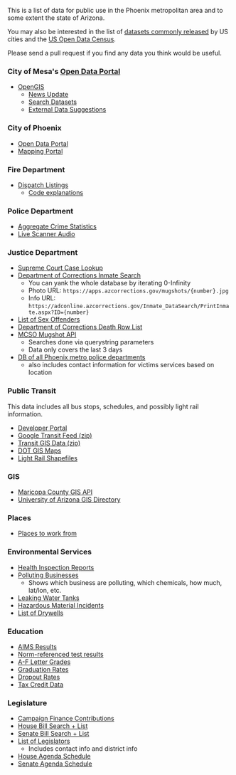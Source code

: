 This is a list of data for public use in the Phoenix metropolitan area and to some extent the state of Arizona. 

You may also be interested in the list of [datasets commonly released](http://us-city.census.okfn.org/about/) by US cities and the [US Open Data Census](http://us-city.census.okfn.org). 

Please send a pull request if you find any data you think would be useful.

### City of Mesa's [Open Data Portal](http://open.mesaaz.gov/home)
- [OpenGIS](http://opengis.mesaaz.gov/)
	- [News Update](http://www.mesaaz.gov/city-hall/open-data/open-data-portal-welcome)
	- [Search Datasets](http://open.mesaaz.gov/search/)
	- [External Data Suggestions](http://www.mesaaz.gov/city-hall/open-data/suggest-dataset)

### City of Phoenix 
- [Open Data Portal](https://www.phoenix.gov/opendata)
- [Mapping Portal](http://maps.phoenix.opendata.arcgis.com/)

### Fire Department

- [Dispatch Listings](https://htms.phoenix.gov/publicweb/Default.aspx)
  - [Code explanations](http://phoenix.gov/webcms/groups/internet/@inter/@dept/@fire/documents/web_content/051002.pdf)

### Police Department

- [Aggregate Crime Statistics](http://phoenix.gov/police/crista1.html)
- [Live Scanner Audio](http://www.broadcastify.com/listen/feed/12145)

### Justice Department

- [Supreme Court Case Lookup](http://apps.supremecourt.az.gov/publicaccess/caselookup.aspx)
- [Department of Corrections Inmate Search](https://corrections.az.gov/public-resources/inmate-datasearch)
  - You can yank the whole database by iterating 0-Infinity
  - Photo URL: `https://apps.azcorrections.gov/mugshots/{number}.jpg`
  - Info URL: `https://adconline.azcorrections.gov/Inmate_DataSearch/PrintInmate.aspx?ID={number}`
- [List of Sex Offenders](https://az.gov/app/sows/AbsconderList.xhtml)
- [Department of Corrections Death Row List](https://corrections.az.gov/node/431)
- [MCSO Mugshot API](http://www.mcso.org/)
  - Searches done via querystring parameters
  - Data only covers the last 3 days
- [DB of all Phoenix metro police departments](https://github.com/meetvasu15/freescale_backup/blob/c8bc37036f1f62ba3d86cbeda45f0679236e527e/Mag/sql/mag.sql)
  - also includes contact information for victims services based on location

### Public Transit

This data includes all bus stops, schedules, and possibly light rail information.

- [Developer Portal](http://phoenix.gov/publictransit/developers/index.html)
- [Google Transit Feed (zip)](http://phoenix.gov/webcms/groups/internet/@inter/@dept/@pubtrans/documents/web_content/google_transit.zip)
- [Transit GIS Data (zip)](http://phoenix.gov/webcms/groups/internet/@inter/@dept/@pubtrans/documents/web_content/phx_transit_gis.zip)
- [DOT GIS Maps](http://www.azdot.gov/maps)
- [Light Rail Shapefiles](https://github.com/adamklawonn/CityCircles/tree/master/citycircles_iphone/citycircles_server/Light_Rail)

### GIS

- [Maricopa County GIS API](http://gis.rdsa.maricopa.gov/rest/services/PlanNet/MapServer)
- [University of Arizona GIS Directory](http://www.library.arizona.edu/help/how/find/maps/gis/maps.html#arizona)

### Places

- [Places to work from](http://jlord.github.io/hack-spots/)

### Environmental Services

- [Health Inspection Reports](http://www.maricopa.gov/envsvc/envwebapp/business_search.aspx?as_type=Food&as_mobile=True)
- [Polluting Businesses](http://www.azdeq.gov/databases/banksearch.html)
  - Shows which business are polluting, which chemicals, how much, lat/lon, etc.
- [Leaking Water Tanks](http://www.azdeq.gov/databases/lustsearch.html)
- [Hazardous Material Incidents](http://www.azdeq.gov/databases/hwssearch.html)
- [List of Drywells](http://www.azdeq.gov/databases/drywellsearch.html)

### Education

- [AIMS Results](http://www.azed.gov/research-evaluation/aims-assessment-results/)
- [Norm-referenced test results](http://www.azed.gov/research-evaluation/norm-referenced-assessment-results/)
- [A-F Letter Grades](http://www.azed.gov/research-evaluation/a-f-accountability/)
- [Graduation Rates](http://www.azed.gov/research-evaluation/graduation-rates/)
- [Dropout Rates](http://www.azed.gov/research-evaluation/dropout-rate-study-report/)
- [Tax Credit Data](http://www.azdor.gov/ReportsResearch/SchoolTaxCredit.aspx)

### Legislature

- [Campaign Finance Contributions](http://www.azsos.gov/cfs/CandidateSummarySearch.aspx)
- [House Bill Search + List](http://www.azleg.gov/Bills.asp?view=allhouse)
- [Senate Bill Search + List](http://www.azleg.gov/Bills.asp?view=allsenate)
- [List of Legislators](http://www.azleg.gov/MemberRoster.asp)
  - Includes contact info and district info
- [House Agenda Schedule](http://www.azleg.gov/CommitteeAgendas.asp?Body=H)
- [Senate Agenda Schedule](http://www.azleg.gov/CommitteeAgendas.asp?Body=S)
